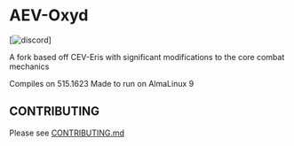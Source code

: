 #  AEV-Oxyd
[![discord](https://discord.gg/SGsRQvWsyk)]

A fork based off CEV-Eris with significant modifications to the core combat mechanics

Compiles on 515.1623
Made to run on AlmaLinux 9

## CONTRIBUTING

Please see [CONTRIBUTING.md](CONTRIBUTING.md)
